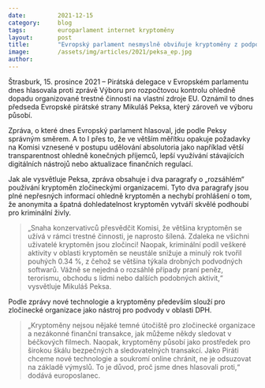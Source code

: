 ```yaml
---
date:         2021-12-15
category:     blog
tags:         europarlament internet kryptoměny
layout:       post
title:        "Evropský parlament nesmyslně obviňuje kryptoměny z podpory organizovanému zločinu. Piráti to odmítají"
image:        /assets/img/articles/2021/peksa_ep.jpg
author:       
---
```


Štrasburk, 15. prosince 2021 – Pirátská delegace v Evropském parlamentu dnes hlasovala proti zprávě Výboru pro rozpočtovou kontrolu ohledně dopadu organizované trestné činnosti na vlastní zdroje EU. Oznámil to dnes předseda Evropské pirátské strany Mikuláš Peksa, který zároveň ve výboru působí. 

Zpráva, o které dnes Evropský parlament hlasoval, jde podle Peksy správným směrem. A to I přes to, že ve větším měřítku opakuje požadavky na Komisi vznesené v postupu udělování absolutoria jako například větší transparentnost ohledně konečných příjemců, lepší využívání stávajících digitálních nástrojů nebo aktualizace finančních regulací.

Jak ale vysvětluje Peksa, zpráva obsahuje i dva paragrafy o „rozsáhlém“ používání kryptoměn zločineckými organizacemi. Tyto dva paragrafy jsou plné nepřesných informací ohledně kryptoměn a nechybí prohlášení o tom, že anonymita a špatná dohledatelnost kryptoměn vytváří skvělé podhoubí pro kriminální živly. 

> „Snaha konzervativců přesvědčit Komisi, že většina kryptoměn se užívá v rámci trestné činnosti, je naprosto šílená. Zdaleka ne všichni uživatelé kryptoměn jsou zločinci! Naopak, kriminální podíl veškeré aktivity v oblasti kryptoměn se neustále snižuje a minulý rok tvořil pouhých 0.34 %, z čehož se většina týkala drobných podvodných softwarů. Vážně se nejedná o rozsáhlé případy praní peněz, terorismu, obchodu s lidmi nebo dalších podobných aktivit,“ vysvětluje Mikuláš Peksa.

Podle zprávy nové technologie a kryptoměny především slouží pro zločinecké organizace jako nástroj pro podvody v oblasti DPH.

> „Kryptoměny nejsou nějaké temné útočiště pro zločinecké organizace a nezákonné finanční transakce, jak můžeme někdy sledovat v béčkových filmech. Naopak, kryptoměny působí jako prostředek pro širokou škálu bezpečných a sledovatelných transakcí. Jako Piráti chceme nové technologie a soukromí online chránit, ne je odsuzovat na základě výmyslů. To je důvod, proč jsme dnes hlasovali proti,“ dodává europoslanec.
